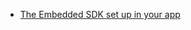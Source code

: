 * [The Embedded SDK set up in your app](/docs/guides/oie-embedded-common-download-setup-app/aspnet/main/)
</br>

